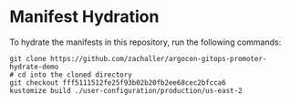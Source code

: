 # Manifest Hydration

To hydrate the manifests in this repository, run the following commands:

```shell
git clone https://github.com/zachaller/argocon-gitops-promoter-hydrate-demo
# cd into the cloned directory
git checkout fff5111512fe25f93b02b20fb2ee68cec2bfcca6
kustomize build ./user-configuration/production/us-east-2
```
